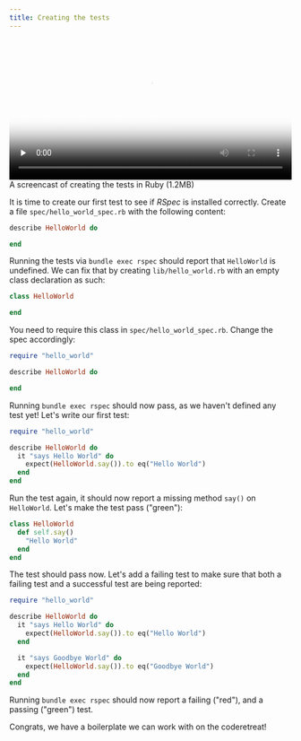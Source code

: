 ```yaml
---
title: Creating the tests
---
```


<video 
  width="100%" 
  controls 
  class="my-2 drop-shadow-small" 
  preload="none"
  poster="{% link getting-started/guides/macosx-vscode-ruby-2-create-tests.mp4.thumb.jpg %}"
  src="{% link getting-started/guides/macosx-vscode-ruby-2-create-tests.mp4 %}"></video>
<span class="text-center d-block small">A screencast of creating the tests in Ruby (1.2MB)</span>

It is time to create our first test to see if *RSpec* is installed correctly. Create a file `spec/hello_world_spec.rb` with the following content:

```ruby
describe HelloWorld do

end
```

Running the tests via `bundle exec rspec` should report that `HelloWorld` is undefined. We can fix that by creating `lib/hello_world.rb` with an empty class declaration as such:

```ruby
class HelloWorld

end
```

You need to require this class in `spec/hello_world_spec.rb`. Change the spec accordingly:

```ruby
require "hello_world"

describe HelloWorld do

end
```

Running `bundle exec rspec` should now pass, as we haven't defined any test yet! Let's write our first test:

```ruby
require "hello_world"

describe HelloWorld do
  it "says Hello World" do
    expect(HelloWorld.say()).to eq("Hello World")
  end
end
```

Run the test again, it should now report a missing method `say()` on `HelloWorld`. Let's make the test pass ("green"):

```ruby
class HelloWorld
  def self.say()
    "Hello World"
  end
end
```

The test should pass now. Let's add a failing test to make sure that both a failing test and a successful test are being reported:

```ruby
require "hello_world"

describe HelloWorld do
  it "says Hello World" do
    expect(HelloWorld.say()).to eq("Hello World")
  end

  it "says Goodbye World" do
    expect(HelloWorld.say()).to eq("Goodbye World")
  end
end
```

Running `bundle exec rspec` should now report a failing ("red"), and a passing ("green") test.

Congrats, we have a boilerplate we can work with on the coderetreat!